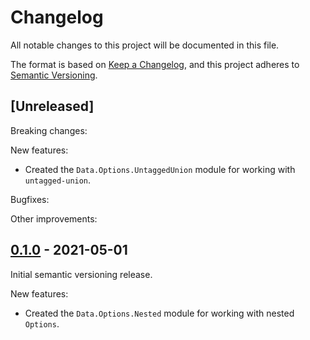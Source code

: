 # Changelog
All notable changes to this project will be documented in this file.

The format is based on [Keep a Changelog](https://keepachangelog.com/en/1.0.0/),
and this project adheres to [Semantic Versioning](https://semver.org/spec/v2.0.0.html).

## [Unreleased]
Breaking changes:

New features:
* Created the `Data.Options.UntaggedUnion` module for working with `untagged-union`.

Bugfixes:

Other improvements:

## [0.1.0](https://github.com/PureFunctor/purescript-options-extra/releases/tag/v0.1.0) - 2021-05-01
Initial semantic versioning release.

New features:
* Created the `Data.Options.Nested` module for working with nested `Options`.
